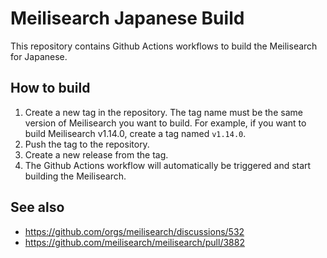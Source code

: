 # Meilisearch Japanese Build

This repository contains Github Actions workflows to build the Meilisearch for Japanese.

## How to build

1. Create a new tag in the repository. The tag name must be the same version of Meilisearch you want to build. For example, if you want to build Meilisearch v1.14.0, create a tag named `v1.14.0`.
2. Push the tag to the repository. 
3. Create a new release from the tag. 
4. The Github Actions workflow will automatically be triggered and start building the Meilisearch.

## See also

* https://github.com/orgs/meilisearch/discussions/532
* https://github.com/meilisearch/meilisearch/pull/3882
